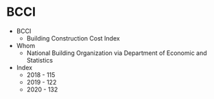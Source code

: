 # BCCI
* BCCI
	* Building Construction Cost Index
* Whom
	* National Building Organization via Department of Economic and Statistics
* Index
	* 2018 - 115
	* 2019 - 122
	* 2020 - 132
